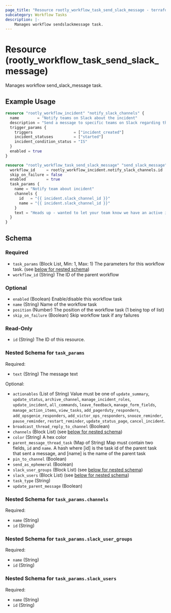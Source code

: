 ```yaml
---
page_title: "Resource rootly_workflow_task_send_slack_message - terraform-provider-rootly"
subcategory: Workflow Tasks
description: |-
    Manages workflow sendslackmessage task.
---
```


# Resource (rootly_workflow_task_send_slack_message)

Manages workflow send_slack_message task.

## Example Usage

```terraform
resource "rootly_workflow_incident" "notify_slack_channels" {
  name        = "Notify teams on Slack about the incident"
  description = "Send a message to specific teams on Slack regarding the incident."
  trigger_params {
    triggers                  = ["incident_created"]
    incident_statuses         = ["started"]
    incident_condition_status = "IS"
  }
  enabled = true
}

resource "rootly_workflow_task_send_slack_message" "send_slack_message" {
  workflow_id     = rootly_workflow_incident.notify_slack_channels.id
  skip_on_failure = false
  enabled         = true
  task_params {
    name = "Notify team about incident"
    channels {
      id   = "{{ incident.slack_channel_id }}"
      name = "{{ incident.slack_channel_id }}"
    }
    text = "Heads up - wanted to let your team know we have an active incident."
  }
}
```

<!-- schema generated by tfplugindocs -->
## Schema

### Required

- `task_params` (Block List, Min: 1, Max: 1) The parameters for this workflow task. (see [below for nested schema](#nestedblock--task_params))
- `workflow_id` (String) The ID of the parent workflow

### Optional

- `enabled` (Boolean) Enable/disable this workflow task
- `name` (String) Name of the workflow task
- `position` (Number) The position of the workflow task (1 being top of list)
- `skip_on_failure` (Boolean) Skip workflow task if any failures

### Read-Only

- `id` (String) The ID of this resource.

<a id="nestedblock--task_params"></a>
### Nested Schema for `task_params`

Required:

- `text` (String) The message text

Optional:

- `actionables` (List of String) Value must be one of `update_summary`, `update_status`, `archive_channel`, `manage_incident_roles`, `update_incident`, `all_commands`, `leave_feedback`, `manage_form_fields`, `manage_action_items`, `view_tasks`, `add_pagerduty_responders`, `add_opsgenie_responders`, `add_victor_ops_responders`, `snooze_reminder`, `pause_reminder`, `restart_reminder`, `update_status_page`, `cancel_incident`.
- `broadcast_thread_reply_to_channel` (Boolean)
- `channels` (Block List) (see [below for nested schema](#nestedblock--task_params--channels))
- `color` (String) A hex color
- `parent_message_thread_task` (Map of String) Map must contain two fields, `id` and `name`. A hash where [id] is the task id of the parent task that sent a message, and [name] is the name of the parent task
- `pin_to_channel` (Boolean)
- `send_as_ephemeral` (Boolean)
- `slack_user_groups` (Block List) (see [below for nested schema](#nestedblock--task_params--slack_user_groups))
- `slack_users` (Block List) (see [below for nested schema](#nestedblock--task_params--slack_users))
- `task_type` (String)
- `update_parent_message` (Boolean)

<a id="nestedblock--task_params--channels"></a>
### Nested Schema for `task_params.channels`

Required:

- `name` (String)
- `id` (String)


<a id="nestedblock--task_params--slack_user_groups"></a>
### Nested Schema for `task_params.slack_user_groups`

Required:

- `name` (String)
- `id` (String)


<a id="nestedblock--task_params--slack_users"></a>
### Nested Schema for `task_params.slack_users`

Required:

- `name` (String)
- `id` (String)
